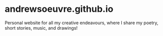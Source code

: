 # andrewsoeuvre.github.io

Personal website for all my creative endeavours, where I share my poetry, short stories, music, and drawings!
